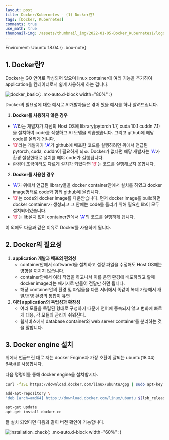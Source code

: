 ```yaml
---
layout: post
title: Docker/Kubernetes - (1) Docker란?
tags: [Docker, Kubernetes]
comments: true
use_math: true
thumbnail-img: /assets/thumbnail_img/2022-01-05-Docker_Kubernetes1/logo.png
---
```


Enviroment: Ubuntu 18.04 
{: .box-note}
## 1. Docker란?
Docker는 GO 언어로 작성되어 있으며 linux container에 여러 기능을 추가하여 application을 컨테이너로서 쉽게 사용하게 하는 겁니다.

![docker_basic](https://da2so.github.io/assets/post_img/2022-01-05-Docker_Kubernetes1/1.png){: .mx-auto.d-block width="80%" :}

Docker의 필요성에 대한 예시로 AI개발자들은 겪어 봤을 예시를 하나 알려드립니다.

1. **Docker를 사용하지 않은 경우**
- <span style="color:#0000ff">'A'</span>라는 개발자가 자신의 Host OS에 library(pytorch 1.7, cuda 10.1 cuddn 7.1)을 설치하여 code를 작성하고 AI 모델을 학습했습니다. 그리고 github에 해당 code를 올리게 됩니다. 
- <span style="color:Crimson">'B'</span>라는 개발자가 <span style="color:#0000ff">'A'</span>가 github에 배포한 코드를 실행하려면 위에서 언급된 pytorch, cuda, cuddn이 필요하게 되죠. Docker가 없다면 해당 개발자는 <span style="color:#0000ff">'A'</span>가 환경 설정한대로 설치를 해야 code가 실행됩니다.
- 환경이 조금이라도 다르게 설치가 되었다면 <span style="color:Crimson">'B'</span>는 코드를 실행해보지 못합니다.

2. **Docker를 사용한 경우** 
- <span style="color:#0000ff">'A'</span>가 위에서 언급된 library들을 docker container안에서 설치를 하였고 docker image형태로 code와 함께 github에 올립니다.
- <span style="color:Crimson">'B'</span>는 code와 docker image를 다운받습니다. 먼저 docker image를 build하면 docker container가 생성되고 그 안에는 code를 돌리기 위해 필요한 lib이 모두 설치되어있습니다.
- <span style="color:Crimson">'B'</span>는 lib설치 없이 container안에서 <span style="color:#0000ff">'A'</span>의 코드를 실행하게 됩니다.

이 외에도 다음과 같은 이유로 Docker를 사용하게 됩니다.

## 2. Docker의 필요성

1. **application 개발과 배포의 편의성**
	- container안에서 softwared을 설치하고 설정 파일을 수정해도 Host OS에는 영향을 끼치지 않습니다.
	- container안에서 여러 작업을 하고나서 이를 운영 환경에 배포하려고 할때 docker image라는 패키지로 만들어 전달만 하면 됩니다.
	- 해당 container안의 환경 및 파일들을 다른 서버에서 똑같이 복제 가능해서 개발/운영 환경의 통합이 유연
2. **여러 application의 독립성과 확장성**
	- 여러 모듈을 독립된 형태로 구성하기 때문에 언어에 종속되지 않고 변화에 빠르게 대응, 각 모듈의 관리가 쉬워진다.
	- 웹서비스에서 database container와 web server container를 분리하는 것을 말합니다.

## 3. Docker engine 설치

위에서 언급드린 대로 저는 docker Engine과 가장 호환이 잘되는 ubuntu(18.04) 64bit를 사용합니다.

다음 명령어를 통해 docker engine을 설치합시다.

```bash
curl -fsSL https://download.docker.com/linux/ubuntu/gpg | sudo apt-key add -

add-apt-repository \
"deb [arch=amd64] https://download.docker.com/linux/ubuntu $(lsb_release -cs) stable"

apt-get update
apt-get install docker-ce
```

잘 설치 되었다면 다음과 같이 버전 확인이 가능합니다.

![installation_check](https://da2so.github.io/assets/post_img/2022-01-05-Docker_Kubernetes1/2.png){: .mx-auto.d-block width="60%" :}

